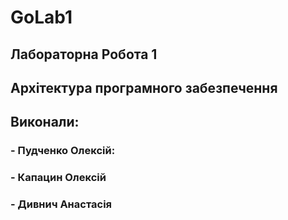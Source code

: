 # GoLab1

## Лабораторна Робота 1 
## Архітектура програмного забезпечення

## Виконали:

### - Пудченко Олексій: 
### - Капацин Олексій 
### - Дивнич Анастасія